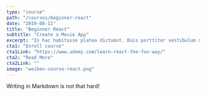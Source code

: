 ```yaml
---
type: "course"
path: "/courses/beginner-react"
date: "2019-08-11"
title: "Beginner React"
subtitle: "Create a Movie App"
excerpt: "In hac habitasse platea dictumst. Duis porttitor vestibulum mauris, eget vehicula enim convallis feugiat. Vivamus et ante sagittis, egestas nisi eget, pellentesque sapien. Aenean mollis ipsum a augue maximus, eget cursus ex auctor. Etiam pellentesque semper tellus, quis porttitor metus vehicula ut."
cta1: "Enroll course"
cta1Link: "https://www.udemy.com/learn-react-the-fun-way/"
cta2: "Read More"
cta2Link: ""
image: "weiben-course-react.png"
---
```

Writing in Markdown is _not_ that hard!